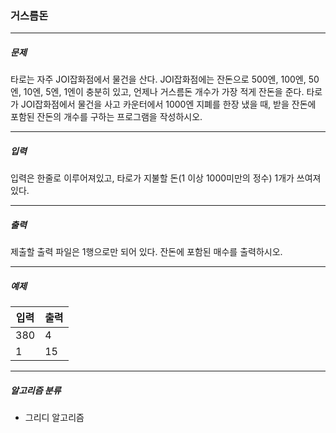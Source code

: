 ### 거스름돈

***

##### 문제
타로는 자주 JOI잡화점에서 물건을 산다. JOI잡화점에는 잔돈으로 500엔, 100엔, 50엔, 10엔, 5엔, 1엔이 충분히 있고, 언제나 거스름돈 개수가 가장 적게 잔돈을 준다. 타로가 JOI잡화점에서 물건을 사고 카운터에서 1000엔 지폐를 한장 냈을 때, 받을 잔돈에 포함된 잔돈의 개수를 구하는 프로그램을 작성하시오.

***

##### 입력
입력은 한줄로 이루어져있고, 타로가 지불할 돈(1 이상 1000미만의 정수) 1개가 쓰여져있다.

***

##### 출력
제출할 출력 파일은 1행으로만 되어 있다. 잔돈에 포함된 매수를 출력하시오.

***

##### 예제
| 입력 | 출력 |
|-----|-----|
| 380 | 4 |
| 1 | 15 |

***

##### 알고리즘 분류
* 그리디 알고리즘
